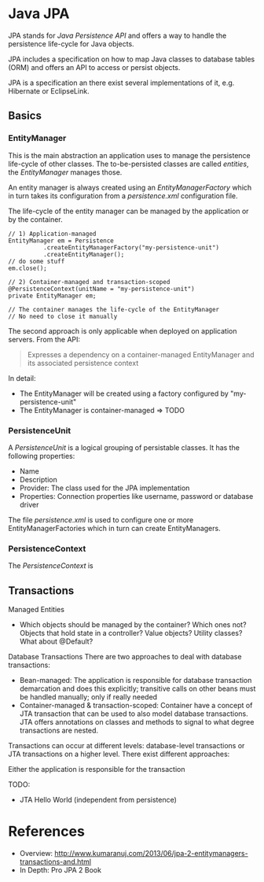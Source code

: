 # Java JPA

JPA stands for *Java Persistence API* and offers a way to handle the persistence life-cycle for Java objects. 
 
JPA includes a specification on how to map Java classes to database tables (ORM) and offers an API to access or persist objects. 

JPA is a specification an there exist several implementations of it, e.g. Hibernate or EclipseLink.

## Basics

### EntityManager
This is the main abstraction an application uses to manage the persistence life-cycle of other classes. The to-be-persisted classes are called *entities*, the *EntityManager* manages those. 
 
An entity manager is always created using an *EntityManagerFactory* which in turn takes its configuration from a *persistence.xml* configuration file.

The life-cycle of the entity manager can be managed by the application or by the container.

```
// 1) Application-managed
EntityManager em = Persistence
	      .createEntityManagerFactory("my-persistence-unit")
	      .createEntityManager();
// do some stuff
em.close();
```

```
// 2) Container-managed and transaction-scoped
@PersistenceContext(unitName = "my-persistence-unit")
private EntityManager em;

// The container manages the life-cycle of the EntityManager
// No need to close it manually
```

The second approach is only applicable when deployed on application servers. From the API: 

> Expresses a dependency on a container-managed EntityManager and its associated persistence context
 
In detail:
- The EntityManager will be created using a factory configured by "my-persistence-unit"
- The EntityManager is container-managed => TODO

### PersistenceUnit
A *PersistenceUnit* is a logical grouping of persistable classes. It has the following properties:
* Name
* Description
* Provider: The class used for the JPA implementation
* Properties: Connection properties like username, password or database driver

The file *persistence.xml* is used to configure one or more EntityManagerFactories which in turn can create EntityManagers.

### PersistenceContext
The *PersistenceContext* is


## Transactions
Managed Entities
- Which objects should be managed by the container? Which ones not? Objects that hold state in a controller? Value objects? Utility classes? What about @Default?

Database Transactions
There are two approaches to deal with database transactions:
* Bean-managed: The application is responsible for database transaction demarcation and does this explicitly; transitive calls on other beans must be handled manually; only if really needed
* Container-managed & transaction-scoped: Container have a concept of JTA transaction that can be used to also model database transactions. JTA offers annotations on classes and methods to signal to what degree transactions are nested.

Transactions can occur at different levels: database-level transactions or JTA transactions on a higher level. There exist different approaches:

Either the application is responsible for the transaction

TODO:
- JTA Hello World (independent from persistence)

# References
- Overview: http://www.kumaranuj.com/2013/06/jpa-2-entitymanagers-transactions-and.html
- In Depth: Pro JPA 2 Book

